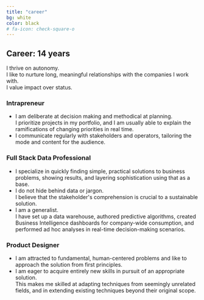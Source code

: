 ```yaml
---
title: "career"
bg: white
color: black
# fa-icon: check-square-o
---
```


## Career: 14 years

I thrive on autonomy.\
I like to nurture long, meaningful relationships with the companies I work with.\
I value impact over status.

### Intrapreneur
+ I am deliberate at decision making and methodical at planning.\
I prioritize projects in my portfolio, and I am usually able to explain the ramifications of changing priorities in real time.
+ I communicate regularly with stakeholders and operators, tailoring the mode and content for the audience.

### Full Stack Data Professional
+ I specialize in quickly finding simple, practical solutions to business problems, showing results, and layering sophistication using that as a base.
+ I do not hide behind data or jargon.\
I believe that the stakeholder's comprehension is crucial to a sustainable solution.
+ I am a generalist.\
I have set up a data warehouse, authored predictive algorithms, created Business Intelligence dashboards for company-wide consumption, and performed ad hoc analyses in real-time decision-making scenarios.

### Product Designer
+ I am attracted to fundamental, human-centered problems and like to approach the solution from first principles.
+ I am eager to acquire entirely new skills in pursuit of an appropriate solution.\
This makes me skilled at adapting techniques from seemingly unrelated fields, and in extending existing techniques beyond their original scope.
